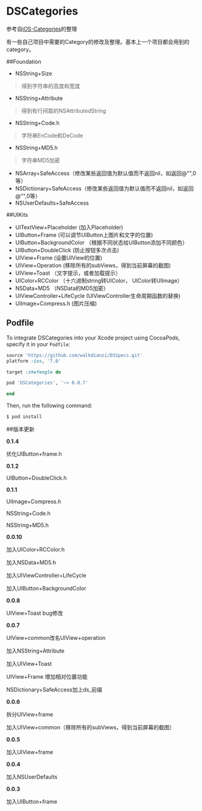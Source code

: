 # DSCategories

参考自[iOS-Categories](https://github.com/shaojiankui/iOS-Categories)的整理

有一些自己项目中需要的Category的修改及整理。基本上一个项目都会用到的category。

##Foundation

- NSString+Size  

 > 得到字符串的高度和宽度

- NSString+Attribute
 
 > 得到有行间距的NSAttributedString

- NSString+Code.h

 > 字符串EnCode和DeCode

- NSString+MD5.h

 > 字符串MD5加密

- NSArray+SafeAccess（修改某些返回值为默认值而不返回nil，如返回@"",0等）
- NSDictionary+SafeAccess（修改某些返回值为默认值而不返回nil，如返回@"",0等）
- NSUserDefaults+SafeAccess

##UIKits

- UITextView+Placeholder (加入Placeholder)
- UIButton+Frame (可以调节UIButton上图片和文字的位置)
- UIButton+BackgroundColor （根据不同状态给UIButton添加不同颜色）
- UIButton+DoubleClick (防止按钮多次点击)
- UIView+Frame (设置UIView的位置)
- UIView+Operation (移除所有的subViews，得到当前屏幕的截图)
- UIView+Toast （文字提示，或者加载提示）
- UIColor+RCColor （十六进制string转UIColor， UIColor转UIImage）
- NSData+MD5 （NSData的MD5加密）
- UIViewController+LifeCycle (UIViewController生命周期函数的替换)
- UIImage+Compress.h (图片压缩)

## Podfile

To integrate DSCategories into your Xcode project using CocoaPods, specify it in your `Podfile`:

```ruby
source 'https://github.com/walkdianzi/DSSpecs.git'
platform :ios, '7.0'

target :zhefengle do

pod 'DSCategories', '~> 0.0.7'

end
```

Then, run the following command:

```bash
$ pod install
```

##版本更新

 **0.1.4**
 
 优化UIButton+frame.h

 **0.1.2**
 
 UIButton+DoubleClick.h

 **0.1.1**

 UIImage+Compress.h

 NSString+Code.h

 NSString+MD5.h

 **0.0.10**

 加入UIColor+RCColor.h

 加入NSData+MD5.h

 加入UIViewController+LifeCycle
 
 加入UIButton+BackgroundColor

 **0.0.8**

 UIView+Toast bug修改 

 **0.0.7**

 UIView+common改名UIView+operation
 
 加入NSString+Attribute

 加入UIView+Toast

 UIView+Frame 增加相对位置功能

 NSDictionary+SafeAccess加上ds_前缀
 
 **0.0.6**
 
 拆分UIView+frame
 
 加入UIView+common（移除所有的subViews，得到当前屏幕的截图）
 
 **0.0.5**

 加入UIView+frame

 **0.0.4**

 加入NSUserDefaults

 **0.0.3**
 
 加入UIButton+frame

